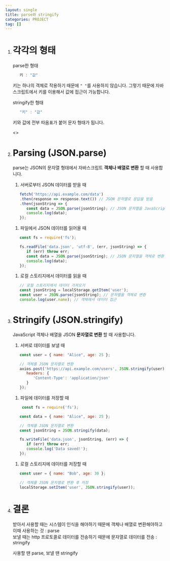 ```yaml
---
layout: single
title: parse와 stringify
categories: PROJECT
tag: []
---
```


1. # 각각의 형태

   parse한 형태
   ```javascript
      키 : "값"
   ```
   키는 하나의 객체로 작용하기 때문에 `" "`를 사용하지 않습니다. 그렇기 때문에 자바스크립트에서 키를 이용해서 값에 접근이 가능합니다.   

   stringify한 형태   
   ```javascript
      "키" : "값"
   ```
   키와 값에 전부 따옴표가 붙어 문자 형태가 됩니다.   

   <>

1. # Parsing (JSON.parse)
   parse는 JSON의 문자열 형태에서 자바스크립트 __객체나 배열로 변환__ 할 때 사용합니다.   

   1. 서버로부터 JSON 데이터를 받을 때   
   ```javascript
      fetch('https://api.example.com/data')
      .then(response => response.text()) // JSON 문자열로 응답을 받음
      .then(jsonString => {
         const data = JSON.parse(jsonString); // JSON 문자열을 JavaScript 객체로 변환
         console.log(data);
      });
   ```

   1. 파일에서 JSON 데이터를 읽어올 때   
   ```javascript
      const fs = require('fs');

      fs.readFile('data.json', 'utf-8', (err, jsonString) => {
         if (err) throw err;
         const data = JSON.parse(jsonString); // JSON 문자열을 객체로 변환
         console.log(data);
      });
   ```

   1. 로컬 스토리지에서 데이터를 읽을 때   
   ```javascript
      // 로컬 스토리지에서 데이터 가져오기
      const jsonString = localStorage.getItem('user');
      const user = JSON.parse(jsonString); // 문자열을 객체로 변환
      console.log(user.name); // 객체에서 데이터 접근
   ```

1. # Stringify (JSON.stringify)
   JavaScript 객체나 배열을 JSON __문자열로 변환__ 할 때 사용합니다.   

   1. 서버로 데이터를 보낼 때   
   ```javascript
      const user = { name: "Alice", age: 25 };

      // 객체를 JSON 문자열로 변환
      axios.post('https://api.example.com/users', JSON.stringify(user), {
         headers: {
            'Content-Type': 'application/json'
         }
      });
   ```

   1. 파일에 데이터를 저장할 때
   ```javascript
       const fs = require('fs');

      const data = { name: "Alice", age: 25 };

      // 객체를 JSON 문자열로 변환
      const jsonString = JSON.stringify(data);

      fs.writeFile('data.json', jsonString, (err) => {
         if (err) throw err;
         console.log('Data saved!');
      });
   ```

   1. 로컬 스토리지에 데이터를 저장할 때   
   ```javascript
      const user = { name: "Bob", age: 30 };

      // 객체를 JSON 문자열로 변환 후 저장
      localStorage.setItem('user', JSON.stringify(user));
   ```

1. # 결론
   받아서 사용할 때는 시스템이 인식을 해야하기 때문에 객체나 배열로 변환해야하고 이때 사용하는 것 : parse   
   보낼 때는 http 프로토콜로 데이터를 전송하기 때문에 문자열로 데이터를 전송 : stringify   

   사용할 땐 parse, 보낼 땐 stringify   